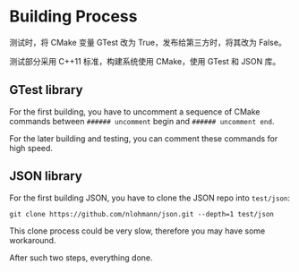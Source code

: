 # Building Process

测试时，将 CMake 变量 GTest 改为 True，发布给第三方时，将其改为 False。

测试部分采用 C++11 标准，构建系统使用 CMake，使用 GTest 和 JSON 库。

## GTest library

For the first building, you have to uncomment a sequence of CMake commands between `###### uncomment` begin and `###### uncomment end`. 

For the later building and testing, you can comment these commands for high speed.

## JSON library

For the first building JSON, you have to clone the JSON repo into `test/json`:

```shell
git clone https://github.com/nlohmann/json.git --depth=1 test/json
```

This clone process could be very slow, therefore you may have some workaround.

After such two steps, everything done.